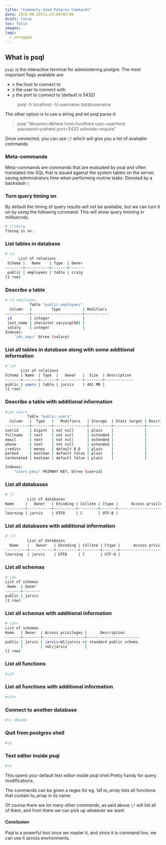 ```yaml
---
title: "Commonly Used Potgres Commands"
date: 2019-09-25T11:23:09+03:00
draft: false
toc: false
images:
tags: 
  - untagged
---
```


## What is psql

`psql` is the interactive terminal for administering postgre. The most important flags available are:

- `h` the host to connect to
- `U` the user to connect with
- `p` the port to connect to (default is 5432)

> psql -h localhost -U username databasename

The other option is to use a string and let psql parse it:

> psql "dbname=dbhere host=hosthere user=userhere password=pwhere port=5432 sslmode=require"

Once connected, you can use `\?` which will give you a list of available commands.

### Meta-commands

Meta-commands are commands that are evaluated by psql and often translated into SQL that is issued against the system tables on the server, saving administrators time when performing routine tasks. Denoted by a backslash `\`

### Turn query timing on

By default the timing of query results will not be available, but we can turn it on by using the following command. This will show query timining in millisecnds.

```bash
# \timing
Timing is on.
```

### List tables in database

```bash
# \d
      List of relations
 Schema |   Name    | Type  | Owner
--------+-----------+-------+-------
 public | employees | table | craig
(1 row)
```

### Describe a table

```bash
# \d employees 
           Table "public.employees"
  Column   |         Type          | Modifiers 
-----------+-----------------------+-----------
 id        | integer               |
 last_name | character varying(50) |
 salary    | integer               |
Indexes:
    "idx_emps" btree (salary)
```

### List all tables in database along with some additional information

```bash
# \d+
       List of relations
Schema | Name  | Type  |   Owner   |  Size  | Description
-------+-------+-------+-----------+--------+-------------
public | users | table | jarvis    | 401 MB |
(1 row)
```

### Describe a table with additional information

```bash
#\d+ users
          Table "public.users"
  Column   |  Type   |   Modifiers   | Storage  | Stats target | Description
-----------+---------+---------------+----------+--------------+-------------
userid     | bigint  | not null      | plain    |              |
fullname   | text    | not null      | extended |              |
email      | text    | not null      | extended |              |
phone      | text    | not null      | extended |              |
credits    | money   | default 0.0   | plain    |              |
parked     | boolean | default false | plain    |              |
terminated | boolean | default false | plain    |              |

Indexes:
    "users_pkey" PRIMARY KEY, btree (userid)
```

### List all databases

```bash
# \l
          List of databases
Name     |   Owner   | Encoding | Collate | Ctype |      Access privileges
---------+-----------+----------+---------+-------+-----------------------------
learning | jarvis    | UTF8     | C       | UTF-8 |
```

### List all databases with additional information

```bash
# \l+
          List of databases
  Name    |   Owner   | Encoding | Collate | Ctype |      Access privileges      |  Size   | Tablespace |                Description
----------+-----------+----------+---------+-------+-----------------------------+---------+------------+--------------------------------------------
learning  | jarvis    | UTF8     | C       | UTF-8 |                             | 492 MB  | pg_default |
```

### List all schemas

```bash
# \dn
List of schemas
 Name  | Owner
-------+--------
public | jarvis
(1 row)
```

### List all schemas with additional information

```bash
# \dn+
List of schemas
Name   | Owner  | Access privileges |      Description
-------+--------+-------------------+------------------------
public | jarvis | jarvis=UC/jarvis +| standard public schema
       |        | =UC/jarvis        |
(1 row)
```

### List all functions

```bash
#\df
```

### List all functions with additional information

```bash
#\df+
```

### Connect to another database

```bash
#\c dbname
```

### Quit from postgres shell

```bash
#\q
```

### Text editor inside psql

```bash
#\e
```

This opens your default text editor inside psql shell.Pretty handy for query modifications.

The commands can be given a regex for eg. \df *to_array* lists all functions that contain to_array in its name.

Of course there are lot many other commands, as said above `\?` will list all of them, and from there we can pick up whatever we want.

#### Conclusion

Psql is a powerful tool once we master it, and since it is command line, we can use it across environments.
